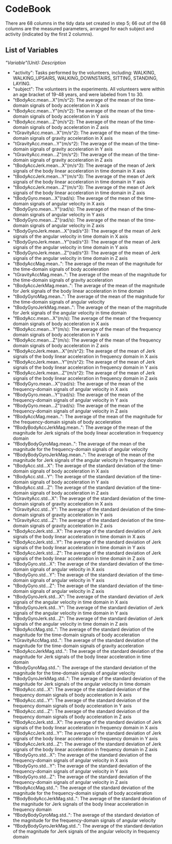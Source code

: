 # CodeBook

There are 68 columns in the tidy data set created in step 5; 66 out of the 68 columns are the measured parameters, arranged for each subject and activity (indicated by the first 2 columns).

## List of Variables
*"Variable"(Unit): Description*

* "activity": Tasks performed by the volunteers, including: WALKING, WALKING\_UPSAIRS, WALKING\_DOWNSTAIRS, SITTING, STANDING, LAYING.
* "subject": The volunteers in the experiments. All volunteers were within an age bracket of 19-48 years, and were labeled from 1 to 30.
* "tBodyAcc.mean...X"(m/s^2): The average of the mean of the time-domain signals of body acceleration in X axis
* "tBodyAcc.mean...Y"(m/s^2): The average of the mean of the time-domain signals of body acceleration in Y axis
* "tBodyAcc.mean...Z"(m/s^2): The average of the mean of the time-domain signals of body acceleration in Z axis
* "tGravityAcc.mean...X"(m/s^2): The average of the mean of the time-domain signals of gravity acceleration in X axis
* "tGravityAcc.mean...Y"(m/s^2): The average of the mean of the time-domain signals of gravity acceleration in Y axis
* "tGravityAcc.mean...Z"(m/s^2): The average of the mean of the time-domain signals of gravity acceleration in Z axis
* "tBodyAccJerk.mean...X"(m/s^3): The average of the mean of Jerk signals of the body linear acceleration in time domain in X axis
* "tBodyAccJerk.mean...Y"(m/s^3): The average of the mean of Jerk signals of the body linear acceleration in time domain in Y axis
* "tBodyAccJerk.mean...Z"(m/s^3): The average of the mean of Jerk signals of the body linear acceleration in time domain in Z axis
* "tBodyGyro.mean...X"(rad/s): The average of the mean of the time-domain signals of angular velocity in X axis 
* "tBodyGyro.mean...Y"(rad/s): The average of the mean of the time-domain signals of angular velocity in Y axis 
* "tBodyGyro.mean...Z"(rad/s): The average of the mean of the time-domain signals of angular velocity in Z axis 
* "tBodyGyroJerk.mean...X"(rad/s^3): The average of the mean of Jerk signals of the angular velocity in time domain in X axis
* "tBodyGyroJerk.mean...Y"(rad/s^3): The average of the mean of Jerk signals of the angular velocity in time domain in Y axis
* "tBodyGyroJerk.mean...Z"(rad/s^3): The average of the mean of Jerk signals of the angular velocity in time domain in Z axis
* "tBodyAccMag.mean..": The average of the mean of the magnitude for the time-domain signals of body acceleration
* "tGravityAccMag.mean..": The average of the mean of the magnitude for the time-domain signals of gravity acceleration
* "tBodyAccJerkMag.mean..": The average of the mean of the magnitude for Jerk signals of the body linear acceleration in time domain
* "tBodyGyroMag.mean..": The average of the mean of the magnitude for the time-domain signals of angular velocity
* "tBodyGyroJerkMag.mean..": The average of the mean of the magnitude for Jerk signals of the angular velocity in time domain
* "fBodyAcc.mean...X"(m/s): The average of the mean of the frequency domain signals of body acceleration in X axis
* "fBodyAcc.mean...Y"(m/s): The average of the mean of the frequency domain signals of body acceleration in Y axis
* "fBodyAcc.mean...Z"(m/s): The average of the mean of the frequency domain signals of body acceleration in Z axis
* "fBodyAccJerk.mean...X"(m/s^2): The average of the mean of Jerk signals of the body linear acceleration in frequency domain in X axis
* "fBodyAccJerk.mean...Y"(m/s^2): The average of the mean of Jerk signals of the body linear acceleration in frequency domain in Y axis
* "fBodyAccJerk.mean...Z"(m/s^2): The average of the mean of Jerk signals of the body linear acceleration in frequency domain in Z axis
* "fBodyGyro.mean...X"(rad/s): The average of the mean of the frequency-domain signals of angular velocity in X axis 
* "fBodyGyro.mean...Y"(rad/s): The average of the mean of the frequency-domain signals of angular velocity in Y axis 
* "fBodyGyro.mean...Z"(rad/s): The average of the mean of the frequency-domain signals of angular velocity in Z axis 
* "fBodyAccMag.mean..": The average of the mean of the magnitude for the frequency-domain signals of body acceleration
* "fBodyBodyAccJerkMag.mean..": The average of the mean of the magnitude for Jerk signals of the body linear acceleration in frequency domain
* "fBodyBodyGyroMag.mean..": The average of the mean of the magnitude for the frequency-domain signals of angular velocity
* "fBodyBodyGyroJerkMag.mean..": The average of the mean of the magnitude for Jerk signals of the angular velocity in frequency domain
* "tBodyAcc.std...X": The average of the standard deviation of the time-domain signals of body acceleration in X axis
* "tBodyAcc.std...Y": The average of the standard deviation of the time-domain signals of body acceleration in Y axis
* "tBodyAcc.std...Z": The average of the standard deviation of the time-domain signals of body acceleration in Z axis
* "tGravityAcc.std...X": The average of the standard deviation of the time-domain signals of gravity acceleration in X axis
* "tGravityAcc.std...Y": The average of the standard deviation of the time-domain signals of gravity acceleration in Y axis
* "tGravityAcc.std...Z": The average of the standard deviation of the time-domain signals of gravity acceleration in Z axis
* "tBodyAccJerk.std...X": The average of the standard deviation of Jerk signals of the body linear acceleration in time domain in X axis
* "tBodyAccJerk.std...Y": The average of the standard deviation of Jerk signals of the body linear acceleration in time domain in Y axis
* "tBodyAccJerk.std...Z": The average of the standard deviation of Jerk signals of the body linear acceleration in time domain in Z axis
* "tBodyGyro.std...X": The average of the standard deviation of the time-domain signals of angular velocity in X axis 
* "tBodyGyro.std...Y": The average of the standard deviation of the time-domain signals of angular velocity in Y axis 
* "tBodyGyro.std...Z": The average of the standard deviation of the time-domain signals of angular velocity in Z axis 
* "tBodyGyroJerk.std...X": The average of the standard deviation of Jerk signals of the angular velocity in time domain in X axis
* "tBodyGyroJerk.std...Y": The average of the standard deviation of Jerk signals of the angular velocity in time domain in Y axis
* "tBodyGyroJerk.std...Z": The average of the standard deviation of Jerk signals of the angular velocity in time domain in Z axis
* "tBodyAccMag.std..": The average of the standard deviation of the magnitude for the time-domain signals of body acceleration
* "tGravityAccMag.std..": The average of the standard deviation of the magnitude for the time-domain signals of gravity acceleration
* "tBodyAccJerkMag.std..": The average of the standard deviation of the magnitude for Jerk signals of the body linear acceleration in time domain
* "tBodyGyroMag.std..": The average of the standard deviation of the magnitude for the time-domain signals of angular velocity
* "tBodyGyroJerkMag.std..": The average of the standard deviation of the magnitude for Jerk signals of the angular velocity in time domain
* "fBodyAcc.std...X": The average of the standard deviation of the frequency domain signals of body acceleration in X axis
* "fBodyAcc.std...Y": The average of the standard deviation of the frequency domain signals of body acceleration in Y axis
* "fBodyAcc.std...Z": The average of the standard deviation of the frequency domain signals of body acceleration in Z axis
* "fBodyAccJerk.std...X": The average of the standard deviation of Jerk signals of the body linear acceleration in frequency domain in X axis
* "fBodyAccJerk.std...Y": The average of the standard deviation of Jerk signals of the body linear acceleration in frequency domain in Y axis
* "fBodyAccJerk.std...Z": The average of the standard deviation of Jerk signals of the body linear acceleration in frequency domain in Z axis
* "fBodyGyro.std...X": The average of the standard deviation of the frequency-domain signals of angular velocity in X axis 
* "fBodyGyro.std...Y": The average of the standard deviation of the frequency-domain signals of angular velocity in Y axis 
* "fBodyGyro.std...Z": The average of the standard deviation of the frequency-domain signals of angular velocity in Z axis 
* "fBodyAccMag.std..": The average of the standard deviation of the magnitude for the frequency-domain signals of body acceleration
* "fBodyBodyAccJerkMag.std..": The average of the standard deviation of the magnitude for Jerk signals of the body linear acceleration in frequency domain
* "fBodyBodyGyroMag.std..": The average of the standard deviation of the magnitude for the frequency-domain signals of angular velocity
* "fBodyBodyGyroJerkMag.std..": The average of the standard deviation of the magnitude for Jerk signals of the angular velocity in frequency domain